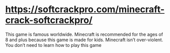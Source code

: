 # https://softcrackpro.com/minecraft-crack-softcrackpro/
This game is famous worldwide. Minecraft is recommended for the ages of 8 and plus because this game is made for kids. Minecraft isn’t over-violent. You don’t need to learn how to play this game
